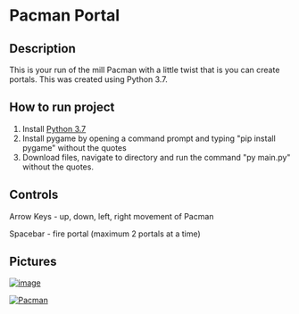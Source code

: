 Pacman Portal  
=========================
Description
-------------------
This is your run of the mill Pacman with a little twist that is you can create portals. This was created using Python 3.7.

How to run project
--------------------  
1) Install [Python 3.7](https://www.python.org/downloads/release/python-370/)   
2) Install pygame by opening a command prompt and typing "pip install pygame" without the quotes
3) Download files, navigate to directory and run the command "py main.py" without the quotes. 

Controls
--------------------  
Arrow Keys - up, down, left, right movement of Pacman

Spacebar - fire portal (maximum 2 portals at a time)

Pictures  
--------
<a href="https://ibb.co/5BRsPdp"><img src="https://i.ibb.co/Pw61dRX/image.png" alt="image" border="0" /></a>

<a href="https://ibb.co/fpZ9t2z"><img src="https://i.ibb.co/YkJX83F/Pacman.png" alt="Pacman" border="0" /></a>



